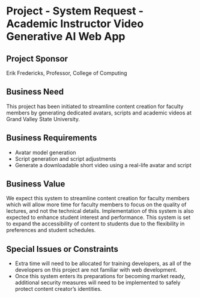 # Project - System Request - Academic Instructor Video Generative AI Web App

## Project Sponsor
Erik Fredericks, Professor, College of Computing

## Business Need 
This project has been initiated to streamline content creation for faculty
members by generating dedicated avatars, scripts and academic videos at Grand Valley State
University.

## Business Requirements
* Avatar model generation
* Script generation and script adjustments
* Generate a downloadable short video using a real-life avatar and script

## Business Value
We expect this system to streamline content creation for faculty members which will allow more
time for faculty members to focus on the quality of lectures, and not the technical details.
Implementation of this system is also expected to enhance student interest and performance.
This system is set to expand the accessibility of content to students due to the flexibility in
preferences and student schedules.


## Special Issues or Constraints
* Extra time will need to be allocated for training developers, as all of the developers on
this project are not familiar with web development.
* Once this system enters its preparations for becoming market ready, additional security
measures will need to be implemented to safely protect content creator’s identities.